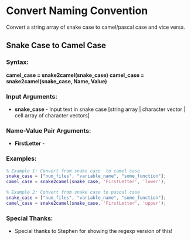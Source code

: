 # Convert Naming Convention
Convert a string array of snake case to camel/pascal case and vice versa.

## Snake Case to Camel Case

### Syntax:
**camel_case = snake2camel(snake_case)**
**camel_case = snake2camel(snake_case,  Name, Value)**

### Input Arguments:
- **snake_case** - Input text in snake case [string array | character vector | cell array of character vectors]


### Name-Value Pair Arguments:
- **FirstLetter** - 


### Examples:
```matlab
% Example 1: Convert from snake case  to camel case 
snake_case = ["num_files", "variable_name", "some_function"];
camel_case = snake2camel(snake_case, 'FirstLetter', 'lower');

% Example 2: Convert from snake case to pascal case
snake_case = ["num_files", "variable_name", "some_function"];
camel_case = snake2camel(snake_case, 'FirstLetter', 'upper');
```

### Special Thanks:
- Special thanks to Stephen for showing the regexp version of this!